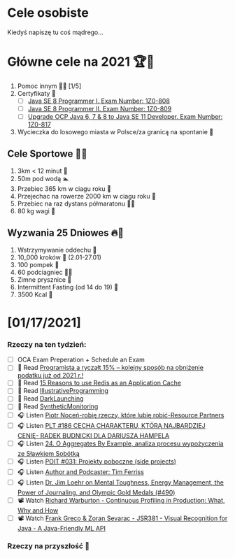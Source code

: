 Cele osobiste
==============
Kiedyś napiszę tu coś mądrego...

# Główne cele na 2021 🏆🥇
1. Pomoc innym 🧚‍♂️ [1/5]
2. Certyfikaty 📜
   - [ ] [Java SE 8 Programmer I. Exam Number: 1Z0-808](https://education.oracle.com/es/java-se-8-programmer-ii/pexam_1Z0-808)
   - [ ] [Java SE 8 Programmer II. Exam Number: 1Z0-809](https://education.oracle.com/es/java-se-8-programmer-ii/pexam_1Z0-809)
   - [ ]  [Upgrade OCP Java 6, 7 & 8 to Java SE 11 Developer. Exam Number: 1Z0-817](https://education.oracle.com/upgrade-ocp-java-6-7-8-to-java-se-11-developer/pexam_1Z0-817)
4. Wycieczka do losowego miasta w Polsce/za granicą na spontanie 🚙

## Cele Sportowe 💪🥈
1. 3km < 12 minut 👟
2. 50m pod wodą 🏊
3. Przebiec 365 km w ciagu roku 🏃
4. Przejechac na rowerze 2000 km w ciagu roku 🚴
5. Przebiec na raz dystans półmaratonu 🏃‍♀️
6. 80 kg wagi 💪

## Wyzwania 25 Dniowes 🔥🥉
1. Wstrzymywanie oddechu 🧘
2. 10_000 kroków 🦶 (2.01-27.01)
3. 100 pompek 🙇
4. 60 podciagniec 🏋️‍♂️
5. Zimne prysznice 🚿
6. Intermittent Fasting (od 14 do 19) 🥪
7. 3500 Kcal 🍌

# [01/17/2021]

### Rzeczy na ten tydzień:

- [ ] OCA Exam Preperation + Schedule an Exam
- [ ] 📗 Read [Programista a ryczałt 15% – kolejny sposób na obniżenie podatku już od 2021 r.!](https://podatkiprogramisty.pl/programista-a-ryczalt-15-kolejny-sposob-na-obnizenie-podatku-juz-od-2021-r/)
- [ ] 📗 Read [15 Reasons to use Redis as an Application Cache](https://redislabs.com/wp-content/uploads/2016/03/15-Reasons-Caching-is-best-with-Redis-RedisLabs-1.pdf)
- [ ] 📗 Read [IllustrativeProgramming](https://martinfowler.com/bliki/IllustrativeProgramming.html)
- [ ] 📗 Read [DarkLaunching](https://martinfowler.com/bliki/DarkLaunching.html)
- [ ] 📗 Read [SyntheticMonitoring](https://martinfowler.com/bliki/SyntheticMonitoring.html)
- [ ] 🎧 Listen [Piotr Noceń-robię rzeczy, które lubię robić-Resource Partners](https://zaprojektujswojezycie.pl/piotr-nocen-robie-rzeczy-ktore-lubie-robic-resource-partners/)
- [ ] 🎧 Listen [PLT #186 CECHA CHARAKTERU, KTÓRĄ NAJBARDZIEJ CENIĘ- RADEK BUDNICKI DLA DARIUSZA HAMPELA](https://lepiejteraz.pl/186/)
- [ ] 🎧 Listen [24. O Aggregates By Example, analiza procesu wypożyczenia ze Sławkiem Sobótką](https://bettersoftwaredesign.pl/episodes/24)
- [ ] 🎧 Listen [POIT #031: Projekty poboczne (side projects)](https://porozmawiajmyoit.pl/poit-031-projekty-poboczne-side-projects/)
- [ ] 🎧 Listen [Author and Podcaster: Tim Ferriss](https://www.npr.org/2020/12/18/948108821/author-and-podcaster-tim-ferriss)
- [ ] 🎧 Listen [Dr. Jim Loehr on Mental Toughness, Energy Management, the Power of Journaling, and Olympic Gold Medals (#490)](https://tim.blog/2020/12/28/jim-loehr-2/)
- [ ] 📽️ Watch [Richard Warburton - Continuous Profiling in Production: What, Why and How](https://youtu.be/nUwujM7fitE)
- [ ] 📽️ Watch [Frank Greco & Zoran Sevarac - JSR381 - Visual Recognition for Java - A Java-Friendly ML API](https://youtu.be/rtA9jfeqmIs)

### Rzeczy na przyszłość 🏅
